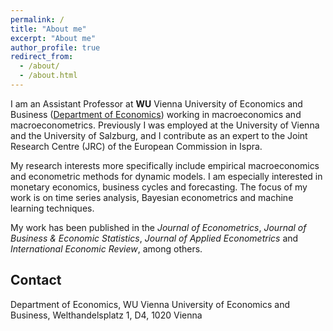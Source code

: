 ```yaml
---
permalink: /
title: "About me"
excerpt: "About me"
author_profile: true
redirect_from: 
  - /about/
  - /about.html
---
```


I am an Assistant Professor at **WU** Vienna University of Economics and Business ([Department of Economics](https://www.wu.ac.at/en/economics/)) working in macroeconomics and macroeconometrics. Previously I was employed at the University of Vienna and the University of Salzburg, and I contribute as an expert to the Joint Research Centre (JRC) of the European Commission in Ispra.

My research interests more specifically include empirical macroeconomics and econometric methods for dynamic models. I am especially interested in monetary economics, business cycles and forecasting. The focus of my work is on time series analysis, Bayesian econometrics and machine learning techniques.

My work has been published in the _Journal of Econometrics_, _Journal of Business & Economic Statistics_, _Journal of Applied Econometrics_ and _International Economic Review_, among others.

Contact
-----
Department of Economics, WU Vienna University of Economics and Business, Welthandelsplatz 1, D4, 1020 Vienna
